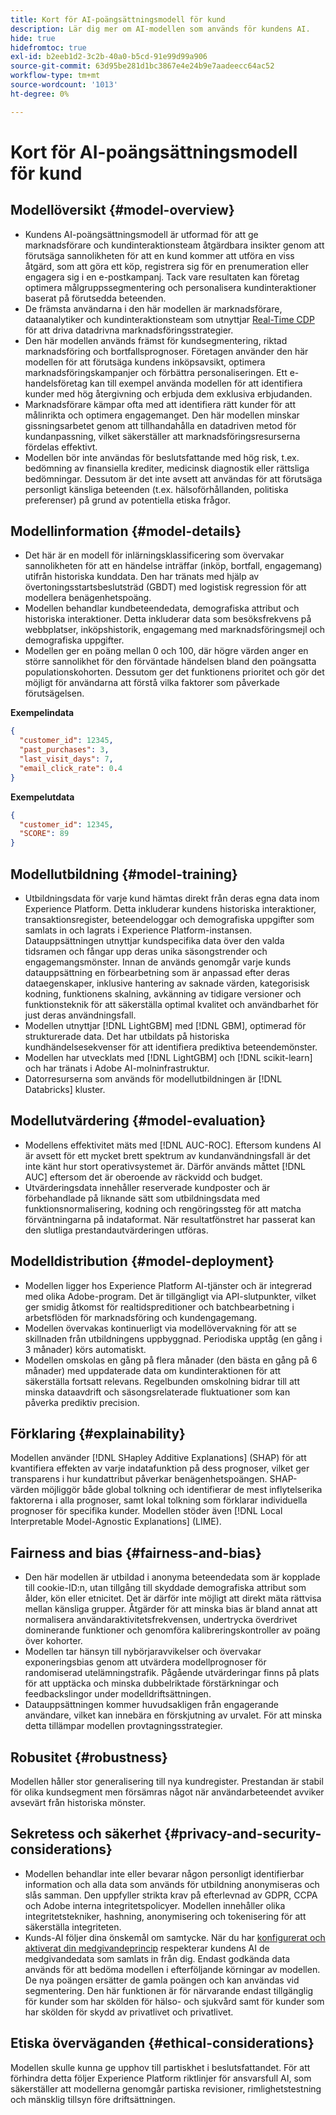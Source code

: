 ```yaml
---
title: Kort för AI-poängsättningsmodell för kund
description: Lär dig mer om AI-modellen som används för kundens AI.
hide: true
hidefromtoc: true
exl-id: b2eeb1d2-3c2b-40a0-b5cd-91e99d99a906
source-git-commit: 63d95be281d1bc3867e4e24b9e7aadeecc64ac52
workflow-type: tm+mt
source-wordcount: '1013'
ht-degree: 0%

---
```


# Kort för AI-poängsättningsmodell för kund

## Modellöversikt {#model-overview}

* Kundens AI-poängsättningsmodell är utformad för att ge marknadsförare och kundinteraktionsteam åtgärdbara insikter genom att förutsäga sannolikheten för att en kund kommer att utföra en viss åtgärd, som att göra ett köp, registrera sig för en prenumeration eller engagera sig i en e-postkampanj. Tack vare resultaten kan företag optimera målgruppssegmentering och personalisera kundinteraktioner baserat på förutsedda beteenden.
* De främsta användarna i den här modellen är marknadsförare, dataanalytiker och kundinteraktionsteam som utnyttjar [Real-Time CDP](../../../rtcdp/home.md) för att driva datadrivna marknadsföringsstrategier.
* Den här modellen används främst för kundsegmentering, riktad marknadsföring och bortfallsprognoser. Företagen använder den här modellen för att förutsäga kundens inköpsavsikt, optimera marknadsföringskampanjer och förbättra personaliseringen. Ett e-handelsföretag kan till exempel använda modellen för att identifiera kunder med hög återgivning och erbjuda dem exklusiva erbjudanden.
* Marknadsförare kämpar ofta med att identifiera rätt kunder för att målinrikta och optimera engagemanget. Den här modellen minskar gissningsarbetet genom att tillhandahålla en datadriven metod för kundanpassning, vilket säkerställer att marknadsföringsresurserna fördelas effektivt.
* Modellen bör inte användas för beslutsfattande med hög risk, t.ex. bedömning av finansiella krediter, medicinsk diagnostik eller rättsliga bedömningar. Dessutom är det inte avsett att användas för att förutsäga personligt känsliga beteenden (t.ex. hälsoförhållanden, politiska preferenser) på grund av potentiella etiska frågor.

## Modellinformation {#model-details}

* Det här är en modell för inlärningsklassificering som övervakar sannolikheten för att en händelse inträffar (inköp, bortfall, engagemang) utifrån historiska kunddata. Den har tränats med hjälp av övertoningsstartsbeslutsträd (GBDT) med logistisk regression för att modellera benägenhetspoäng.
* Modellen behandlar kundbeteendedata, demografiska attribut och historiska interaktioner. Detta inkluderar data som besöksfrekvens på webbplatser, inköpshistorik, engagemang med marknadsföringsmejl och demografiska uppgifter.
* Modellen ger en poäng mellan 0 och 100, där högre värden anger en större sannolikhet för den förväntade händelsen bland den poängsatta populationskohorten. Dessutom ger det funktionens prioritet och gör det möjligt för användarna att förstå vilka faktorer som påverkade förutsägelsen.

**Exempelindata**

```json
{ 
  "customer_id": 12345, 
  "past_purchases": 3, 
  "last_visit_days": 7,
  "email_click_rate": 0.4 
}
```

**Exempelutdata**

```json
{ 
  "customer_id": 12345,
  "SCORE": 89 
}
```

## Modellutbildning {#model-training}

* Utbildningsdata för varje kund hämtas direkt från deras egna data inom Experience Platform. Detta inkluderar kundens historiska interaktioner, transaktionsregister, beteendeloggar och demografiska uppgifter som samlats in och lagrats i Experience Platform-instansen. Datauppsättningen utnyttjar kundspecifika data över den valda tidsramen och fångar upp deras unika säsongstrender och engagemangsmönster. Innan de används genomgår varje kunds datauppsättning en förbearbetning som är anpassad efter deras dataegenskaper, inklusive hantering av saknade värden, kategorisisk kodning, funktionens skalning, avkänning av tidigare versioner och funktionsteknik för att säkerställa optimal kvalitet och användbarhet för just deras användningsfall.
* Modellen utnyttjar [!DNL LightGBM] med [!DNL GBM], optimerad för strukturerade data. Det har utbildats på historiska kundhändelsesekvenser för att identifiera prediktiva beteendemönster.
* Modellen har utvecklats med [!DNL LightGBM] och [!DNL scikit-learn] och har tränats i Adobe AI-molninfrastruktur.
* Datorresurserna som används för modellutbildningen är [!DNL Databricks] kluster.

## Modellutvärdering {#model-evaluation}

* Modellens effektivitet mäts med [!DNL AUC-ROC]. Eftersom kundens AI är avsett för ett mycket brett spektrum av kundanvändningsfall är det inte känt hur stort operativsystemet är. Därför används måttet [!DNL AUC] eftersom det är oberoende av räckvidd och budget.
* Utvärderingsdata innehåller reserverade kundposter och är förbehandlade på liknande sätt som utbildningsdata med funktionsnormalisering, kodning och rengöringssteg för att matcha förväntningarna på indataformat. När resultatfönstret har passerat kan den slutliga prestandautvärderingen utföras.

## Modelldistribution {#model-deployment}

* Modellen ligger hos Experience Platform AI-tjänster och är integrerad med olika Adobe-program. Det är tillgängligt via API-slutpunkter, vilket ger smidig åtkomst för realtidspreditioner och batchbearbetning i arbetsflöden för marknadsföring och kundengagemang.
* Modellen övervakas kontinuerligt via modellövervakning för att se skillnaden från utbildningens uppbyggnad. Periodiska upptåg (en gång i 3 månader) körs automatiskt.
* Modellen omskolas en gång på flera månader (den bästa en gång på 6 månader) med uppdaterade data om kundinteraktionen för att säkerställa fortsatt relevans. Regelbunden omskolning bidrar till att minska dataavdrift och säsongsrelaterade fluktuationer som kan påverka prediktiv precision.

## Förklaring {#explainability}

Modellen använder [!DNL SHapley Additive Explanations] (SHAP) för att kvantifiera effekten av varje indatafunktion på dess prognoser, vilket ger transparens i hur kundattribut påverkar benägenhetspoängen. SHAP-värden möjliggör både global tolkning och identifierar de mest inflytelserika faktorerna i alla prognoser, samt lokal tolkning som förklarar individuella prognoser för specifika kunder. Modellen stöder även [!DNL Local Interpretable Model-Agnostic Explanations] (LIME).

## Fairness and bias {#fairness-and-bias}

* Den här modellen är utbildad i anonyma beteendedata som är kopplade till cookie-ID:n, utan tillgång till skyddade demografiska attribut som ålder, kön eller etnicitet. Det är därför inte möjligt att direkt mäta rättvisa mellan känsliga grupper. Åtgärder för att minska bias är bland annat att normalisera användaraktivitetsfrekvensen, undertrycka överdrivet dominerande funktioner och genomföra kalibreringskontroller av poäng över kohorter.
* Modellen tar hänsyn till nybörjaravvikelser och övervakar exponeringsbias genom att utvärdera modellprognoser för randomiserad utelämningstrafik. Pågående utvärderingar finns på plats för att upptäcka och minska dubbelriktade förstärkningar och feedbackslingor under modelldriftsättningen.
* Datauppsättningen kommer huvudsakligen från engagerande användare, vilket kan innebära en förskjutning av urvalet. För att minska detta tillämpar modellen provtagningsstrategier.

## Robusitet {#robustness}

Modellen håller stor generalisering till nya kundregister. Prestandan är stabil för olika kundsegment men försämras något när användarbeteendet avviker avsevärt från historiska mönster.

## Sekretess och säkerhet {#privacy-and-security-considerations}

* Modellen behandlar inte eller bevarar någon personligt identifierbar information och alla data som används för utbildning anonymiseras och slås samman. Den uppfyller strikta krav på efterlevnad av GDPR, CCPA och Adobe interna integritetspolicyer. Modellen innehåller olika integritetstekniker, hashning, anonymisering och tokenisering för att säkerställa integriteten.
* Kunds-AI följer dina önskemål om samtycke. När du har [konfigurerat och aktiverat din medgivandeprincip](../../../data-governance/policies/user-guide.md#create-a-consent-policy) respekterar kundens AI de medgivandedata som samlats in från dig. Endast godkända data används för att bedöma modellen i efterföljande körningar av modellen. De nya poängen ersätter de gamla poängen och kan användas vid segmentering. Den här funktionen är för närvarande endast tillgänglig för kunder som har skölden för hälso- och sjukvård samt för kunder som har skölden för skydd av privatlivet och privatlivet.

## Etiska överväganden {#ethical-considerations}

Modellen skulle kunna ge upphov till partiskhet i beslutsfattandet. För att förhindra detta följer Experience Platform riktlinjer för ansvarsfull AI, som säkerställer att modellerna genomgår partiska revisioner, rimlighetstestning och mänsklig tillsyn före driftsättningen.
